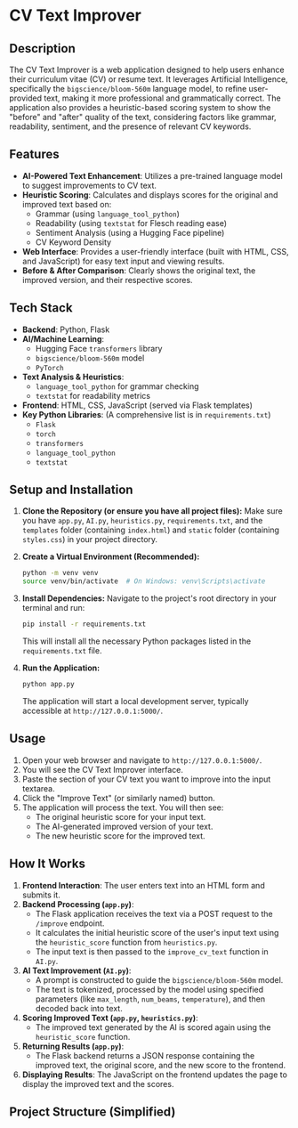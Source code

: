 # CV Text Improver

## Description
The CV Text Improver is a web application designed to help users enhance their curriculum vitae (CV) or resume text. It leverages Artificial Intelligence, specifically the `bigscience/bloom-560m` language model, to refine user-provided text, making it more professional and grammatically correct. The application also provides a heuristic-based scoring system to show the "before" and "after" quality of the text, considering factors like grammar, readability, sentiment, and the presence of relevant CV keywords.

## Features
* **AI-Powered Text Enhancement**: Utilizes a pre-trained language model to suggest improvements to CV text.
* **Heuristic Scoring**: Calculates and displays scores for the original and improved text based on:
    * Grammar (using `language_tool_python`)
    * Readability (using `textstat` for Flesch reading ease)
    * Sentiment Analysis (using a Hugging Face pipeline)
    * CV Keyword Density
* **Web Interface**: Provides a user-friendly interface (built with HTML, CSS, and JavaScript) for easy text input and viewing results.
* **Before & After Comparison**: Clearly shows the original text, the improved version, and their respective scores.

## Tech Stack
* **Backend**: Python, Flask
* **AI/Machine Learning**:
    * Hugging Face `transformers` library
    * `bigscience/bloom-560m` model
    * `PyTorch`
* **Text Analysis & Heuristics**:
    * `language_tool_python` for grammar checking
    * `textstat` for readability metrics
* **Frontend**: HTML, CSS, JavaScript (served via Flask templates)
* **Key Python Libraries**: (A comprehensive list is in `requirements.txt`)
    * `Flask`
    * `torch`
    * `transformers`
    * `language_tool_python`
    * `textstat`

## Setup and Installation

1.  **Clone the Repository (or ensure you have all project files):**
    Make sure you have `app.py`, `AI.py`, `heuristics.py`, `requirements.txt`, and the `templates` folder (containing `index.html`) and `static` folder (containing `styles.css`) in your project directory.

2.  **Create a Virtual Environment (Recommended):**
    ```bash
    python -m venv venv
    source venv/bin/activate  # On Windows: venv\Scripts\activate
    ```

3.  **Install Dependencies:**
    Navigate to the project's root directory in your terminal and run:
    ```bash
    pip install -r requirements.txt
    ```
    This will install all the necessary Python packages listed in the `requirements.txt` file.

4.  **Run the Application:**
    ```bash
    python app.py
    ```
    The application will start a local development server, typically accessible at `http://127.0.0.1:5000/`.

## Usage

1.  Open your web browser and navigate to `http://127.0.0.1:5000/`.
2.  You will see the CV Text Improver interface.
3.  Paste the section of your CV text you want to improve into the input textarea.
4.  Click the "Improve Text" (or similarly named) button.
5.  The application will process the text. You will then see:
    * The original heuristic score for your input text.
    * The AI-generated improved version of your text.
    * The new heuristic score for the improved text.

## How It Works

1.  **Frontend Interaction**: The user enters text into an HTML form and submits it.
2.  **Backend Processing (`app.py`)**:
    * The Flask application receives the text via a POST request to the `/improve` endpoint.
    * It calculates the initial heuristic score of the user's input text using the `heuristic_score` function from `heuristics.py`.
    * The input text is then passed to the `improve_cv_text` function in `AI.py`.
3.  **AI Text Improvement (`AI.py`)**:
    * A prompt is constructed to guide the `bigscience/bloom-560m` model.
    * The text is tokenized, processed by the model using specified parameters (like `max_length`, `num_beams`, `temperature`), and then decoded back into text.
4.  **Scoring Improved Text (`app.py`, `heuristics.py`)**:
    * The improved text generated by the AI is scored again using the `heuristic_score` function.
5.  **Returning Results (`app.py`)**:
    * The Flask backend returns a JSON response containing the improved text, the original score, and the new score to the frontend.
6.  **Displaying Results**: The JavaScript on the frontend updates the page to display the improved text and the scores.

## Project Structure (Simplified)